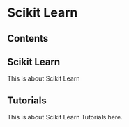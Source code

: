 # Scikit Learn

## Contents

## Scikit Learn
This is about Scikit Learn

## Tutorials
This is about Scikit Learn Tutorials here.